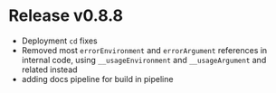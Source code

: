 # Release v0.8.8

- Deployment `cd` fixes
- Removed most `errorEnvironment` and `errorArgument` references in internal code, using `__usageEnvironment` and `__usageArgument` and related instead
- adding docs pipeline for build in pipeline
